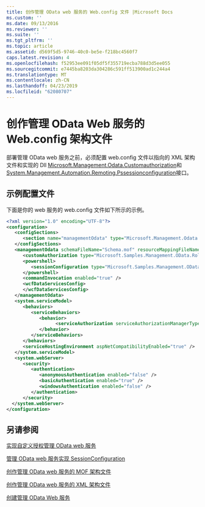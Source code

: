 ```yaml
---
title: 创作管理 OData web 服务的 Web.config 文件 |Microsoft Docs
ms.custom: ''
ms.date: 09/13/2016
ms.reviewer: ''
ms.suite: ''
ms.tgt_pltfrm: ''
ms.topic: article
ms.assetid: d569f5d5-9746-40c0-be5e-f218bc4560f7
caps.latest.revision: 4
ms.openlocfilehash: f52953ee091f05df5f355719ecba788d3d5ee055
ms.sourcegitcommit: e7445ba8203da304286c591ff513900ad1c244a4
ms.translationtype: MT
ms.contentlocale: zh-CN
ms.lasthandoff: 04/23/2019
ms.locfileid: "62080707"
---
```

# <a name="authoring-the-webconfig-file-for-a-management-odata-web-service"></a>创作管理 OData Web 服务的 Web.config 架构文件

部署管理 OData web 服务之前，必须配置 web.config 文件以指向的 XML 架构文件和实现的 Dll [Microsoft.Management.Odata.Customauthorization](/dotnet/api/Microsoft.Management.Odata.CustomAuthorization)和[System.Management.Automation.Remoting.Pssessionconfiguration](/dotnet/api/System.Management.Automation.Remoting.PSSessionConfiguration)接口。

## <a name="sample-config-file"></a>示例配置文件

下面是你的 web 服务的 web.config 文件如下所示的示例。

```xml
<?xml version="1.0" encoding="UTF-8"?>
<configuration>
   <configSections>
      <section name="managementOdata" type="Microsoft.Management.Odata.Core.DSConfiguration, Microsoft.Management.OData, Version=3.0.0.0, Culture=neutral, PublicKeyToken=31bf3856ad364e35, processorArchitecture=MSIL" />
   </configSections>
   <managementOdata schemaFileName="Schema.mof" resourceMappingFileName="Schema.xml">
      <customAuthorization type="Microsoft.Samples.Management.OData.RoleBasedPlugins.CustomAuthorization" assembly=".\Microsoft.Samples.Management.OData.RoleBasedPlugins.dll" />
      <powershell>
         <sessionConfiguration type="Microsoft.Samples.Management.OData.RoleBasedPlugins.SessionConfiguration" assembly=".\Microsoft.Samples.Management.OData.RoleBasedPlugins.dll" />
      </powershell>
      <commandInvocation enabled="true" />
      <wcfDataServicesConfig>
      </wcfDataServicesConfig>
   </managementOdata>
   <system.serviceModel>
      <behaviors>
         <serviceBehaviors>
            <behavior>
                  <serviceAuthorization serviceAuthorizationManagerType="Microsoft.Management.Odata.Core.CustomAuthorizationManager, Microsoft.Management.OData, Version=3.0.0.0, Culture=neutral, PublicKeyToken=31bf3856ad364e35" />
            </behavior>
         </serviceBehaviors>
      </behaviors>
      <serviceHostingEnvironment aspNetCompatibilityEnabled="true" />
   </system.serviceModel>
   <system.webServer>
      <security>
         <authentication>
            <anonymousAuthentication enabled="false" />
            <basicAuthentication enabled="true" />
            <windowsAuthentication enabled="false" />
         </authentication>
      </security>
  </system.webServer>
</configuration>

```

## <a name="see-also"></a>另请参阅

[实现自定义授权管理 OData web 服务](./implementing-custom-authorization-for-a-management-odata-web-service.md)

[管理 OData web 服务实现 SessionConfiguration](./implementing-sessionconfiguration-for-a-management-odata-web-service.md)

[创作管理 OData web 服务的 MOF 架构文件](./authoring-the-mof-schema-file-for-a-management-odata-web-service.md)

[创作管理 OData web 服务的 XML 架构文件](./authoring-the-xml-schema-file-for-a-management-odata-web-service.md)

[创建管理 OData Web 服务](./creating-a-management-odata-web-service.md)